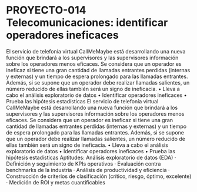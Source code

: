 # PROYECTO-014 Telecomunicaciones: identificar operadores ineficaces


El servicio de telefonía virtual CallMeMaybe está desarrollando una nueva función que brindará a los supervisores y las supervisores información sobre los operadores menos eficaces. Se considera que un operador es ineficaz si tiene una gran cantidad de llamadas entrantes perdidas (internas y externas) y un tiempo de espera prolongado para las llamadas entrantes. Además, si se supone que un operador debe realizar llamadas salientes, un número reducido de ellas también será un signo de ineficacia.
• Lleva a cabo el análisis exploratorio de datos
• Identificar operadores ineficaces
• Prueba las hipótesis estadísticas
El servicio de telefonía virtual CallMeMaybe está desarrollando una nueva función que brindará a los supervisores y las supervisores información sobre los operadores menos eficaces. Se considera que un operador es ineficaz si tiene una gran cantidad de llamadas entrantes perdidas (internas y externas) y un tiempo de espera prolongado para las llamadas entrantes. Además, si se supone que un operador debe realizar llamadas salientes, un número reducido de ellas también será un signo de ineficacia. • Lleva a cabo el análisis exploratorio de datos • Identificar operadores ineficaces • Prueba las hipótesis estadísticas
Aptitudes: Análisis exploratorio de datos (EDA) · Definición y seguimiento de KPIs operativos · Evaluación contra benchmarks de la industria · Análisis de productividad y eficiencia · Construcción de criterios de clasificación (crítico, riesgo, óptimo, excelente) · Medición de ROI y metas cuantificables

